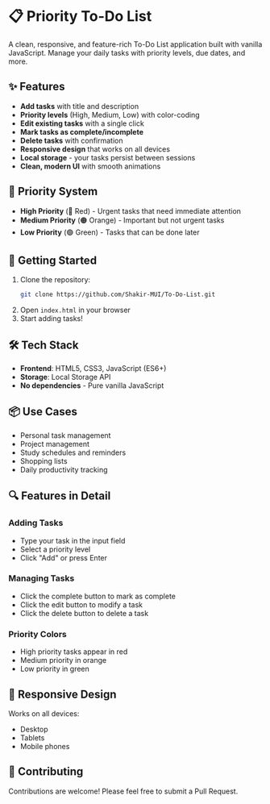 # 📋 Priority To-Do List

A clean, responsive, and feature-rich To-Do List application built with vanilla JavaScript. Manage your daily tasks with priority levels, due dates, and more.

## ✨ Features

- **Add tasks** with title and description
- **Priority levels** (High, Medium, Low) with color-coding
- **Edit existing tasks** with a single click
- **Mark tasks as complete/incomplete**
- **Delete tasks** with confirmation
- **Responsive design** that works on all devices
- **Local storage** - your tasks persist between sessions
- **Clean, modern UI** with smooth animations

## 🎯 Priority System

- **High Priority** (🔴 Red) - Urgent tasks that need immediate attention
- **Medium Priority** (🟠 Orange) - Important but not urgent tasks
- **Low Priority** (🟢 Green) - Tasks that can be done later

## 🚀 Getting Started

1. Clone the repository:
   ```bash
   git clone https://github.com/Shakir-MUI/To-Do-List.git
   ```
2. Open `index.html` in your browser
3. Start adding tasks!

## 🛠️ Tech Stack

- **Frontend**: HTML5, CSS3, JavaScript (ES6+)
- **Storage**: Local Storage API
- **No dependencies** - Pure vanilla JavaScript

## 📦 Use Cases

- Personal task management
- Project management
- Study schedules and reminders
- Shopping lists
- Daily productivity tracking

## 🔍 Features in Detail

### Adding Tasks
- Type your task in the input field
- Select a priority level
- Click "Add" or press Enter

### Managing Tasks
- Click the complete button to mark as complete
- Click the edit button to modify a task
- Click the delete button to delete a task

### Priority Colors
- High priority tasks appear in red
- Medium priority in orange
- Low priority in green

## 📱 Responsive Design

Works on all devices:
- Desktop
- Tablets
- Mobile phones

## 🤝 Contributing

Contributions are welcome! Please feel free to submit a Pull Request.
